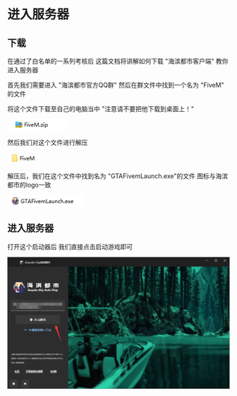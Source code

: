 # 进入服务器

## 下载

在通过了白名单的一系列考核后 这篇文档将讲解如何下载 "海滨都市客户端" 教你进入服务器

首先我们需要进入 "海滨都市官方QQ群" 然后在群文件中找到一个名为 "FiveM" 的文件

将这个文件下载至自己的电脑当中 "注意请不要把他下载到桌面上！"

![](../.gitbook/assets/image.png)

然后我们对这个文件进行解压

![](<../.gitbook/assets/image (4).png>)

解压后，我们在这个文件中找到名为 "GTAFivemLaunch.exe"的文件 图标与海滨都市的logo一致

![](<../.gitbook/assets/image (1).png>)

## 进入服务器

打开这个启动器后 我们直接点击启动游戏即可

![](<../.gitbook/assets/image (3).png>)
